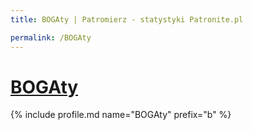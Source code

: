 ```yaml
---
title: BOGAty | Patromierz - statystyki Patronite.pl

permalink: /BOGAty
---
```


# [BOGAty](https://patronite.pl/BOGAty)

{% include profile.md name="BOGAty" prefix="b" %}
